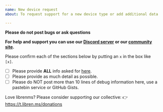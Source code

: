 ```yaml
---
name: New device request
about: To request support for a new device type or add additional data

---
```


**Please do not post bugs or ask questions**

**For help and support you can use our [Discord server](https://t.libren.ms/discord) or our [community site](https://community.librenms.org).**

Please confirm each of the sections below by putting an `x` in the box like `[x]`.

- [ ] Please provide **ALL** info asked for [here](http://docs.librenms.org/Support/FAQ/#faq20).
- [ ] Please provide as much detail as possible.
- [ ] Please do NOT post more than 10 lines of debug information here, use a pastebin service or GitHub Gists.

Love librenms? Please consider supporting our collective:
👉  https://t.libren.ms/donations
